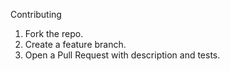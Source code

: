 Contributing

1. Fork the repo.
2. Create a feature branch.
3. Open a Pull Request with description and tests.
